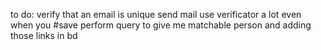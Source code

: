 

to do:
	verify that an  email is unique
	send mail
	use verificator a lot even when you #save
	perform query to give me matchable person and adding those links in bd
